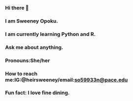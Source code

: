 ### Hi there 👋
### I am Sweeney Opoku. 
### I am currently learning Python and R.
### Ask me about anything. 
### Pronouns:She/her
### How to reach me:IG:@heirsweeney/email:so59933n@pace.edu
### Fun fact: I love fine dining.
<!--
**Heirsweeney/Heirsweeney** is a ✨ _special_ ✨ repository because its `README.md` (this file) appears on your GitHub profile.

Here are some ideas to get you started:

- 🔭 I’m currently working on my masters thesis.
- 🌱 I’m currently learning Python and R.
- 👯 I’m looking to collaborate on 
- 🤔 I’m looking for help with creating a pull request. 
- 💬 Ask me about anything
- 📫 How to reach me: IG:@heirsweeney/email:so59933n@pace.edu
- 😄 Pronouns: She/her
- ⚡ Fun fact: I love fine dining. 
-->
